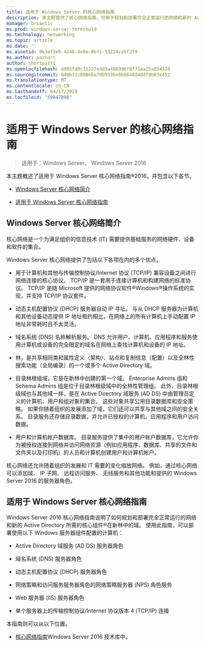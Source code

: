 ```yaml
---
title: 适用于 Windows Server 的核心网络指南
description: 本主题提供了核心网络指南，可用于规划和部署完全正常运行的网络和新的 Active Directory 域中具有 Windows Server 2016 的新林所需的核心组件的概述
manager: brianlic
ms.prod: windows-server-threshold
ms.technology: networking
ms.topic: article
ms.date: ''
ms.assetid: 9b3ef3eb-4246-4e0e-8bf1-53224ca5f2f9
ms.author: pashort
author: shortpatti
ms.openlocfilehash: a905fd0c11237edd3a408998f8f71aa25a054328
ms.sourcegitcommit: 0d0b32c8986ba7db9536e0b8648d4ddf9b03e452
ms.translationtype: MT
ms.contentlocale: zh-CN
ms.lasthandoff: 04/17/2019
ms.locfileid: "59847898"
---
```

# <a name="core-network-guidance-for-windows-server"></a>适用于 Windows Server 的核心网络指南

>适用于：Windows Server、 Windows Server 2016

本主题概述了适用于 Windows Server 核心网络指南&reg;2016，并包含以下各节。  
  
-   [Windows Server 核心网络简介](#bkmk_intro)  
  
-   [适用于 Windows Server 核心网络指南](#bkmk_core)  
  
## <a name="bkmk_intro"></a>Windows Server 核心网络简介

核心网络是一个为满足组织的信息技术 (IT) 需要提供基础服务的网络硬件、设备和软件的集合。

Windows Server 核心网络提供了包括以下各项在内的多个优点。

- 用于计算机和其他与传输控制协议/Internet 协议 (TCP/IP) 兼容设备之间进行网络连接的核心协议。 TCP/IP 是一套用于连接计算机和构建网络的标准协议。 TCP/IP 是随 Microsoft 提供的网络协议软件&reg;Windows&reg;操作系统的实现，并支持 TCP/IP 协议套件。

- 动态主机配置协议 (DHCP) 服务器自动 IP 寻址。 与从 DHCP 服务器为计算机和其他设备动态提供 IP 地址租约相比，在网络上的所有计算机上手动配置 IP 地址非常耗时且不太灵活。

- 域名系统 (DNS) 名称解析服务。 DNS 允许用户、计算机、应用程序和服务使用计算机或设备的完全限定的域名在网络上查找计算机和设备的 IP 地址。

- 林，是共享相同类和属性定义（架构）、站点和复制信息（配置）以及全林性搜索功能（全局编录）的一个或多个 Active Directory 域。

- 目录林根级域，它是在新林中创建的第一个域。 Enterprise Admins 组和 Schema Admins 组是位于目录林根级域中的全林性管理组。 此外，目录林根级域也与其他域一样，是在 Active Directory 域服务 (AD DS) 中由管理员定义的计算机、用户和组对象的集合。 这些对象共享公用目录数据库和安全策略。 如果你随着组织的发展添加了域，它们还可以共享与其他域之间的安全关系。 目录服务还存储目录数据，并允许已授权的计算机、应用程序和用户访问数据。

- 用户和计算机帐户数据库。 目录服务提供了集中的用户帐户数据库，它允许你为被授权连接到网络并访问网络资源（例如应用程序、数据库、共享的文件和文件夹以及打印机）的人员和计算机创建用户和计算机帐户。

核心网络还允许随着组织的发展和 IT 需要的变化缩放网络。 例如，通过核心网络可以添加域、 IP 子网、 远程访问服务、 无线服务和其他功能和提供的 Windows Server 2016 的服务器角色。

## <a name="bkmk_core"></a>适用于 Windows Server 核心网络指南

Windows Server 2016 核心网络指南说明了如何规划和部署完全正常运行的网络和新的 Active Directory 所需的核心组件&reg;在新林中的域。 使用此指南，可以部署使用以下 Windows 服务器组件配置的计算机：

- Active Directory 域服务 (AD DS) 服务器角色

- 域名系统 (DNS) 服务器角色

- 动态主机配置协议 (DHCP) 服务器角色

- 网络策略和访问服务服务器角色的网络策略服务器 (NPS) 角色服务

- Web 服务器 (IIS) 服务器角色

- 单个服务器上的传输控制协议/Internet 协议版本 4 (TCP/IP) 连接

本指南则可以从以下位置。

- [核心网络指南](../core-network-guide/Core-Network-Guide.md)Windows Server 2016 技术库中。
  


